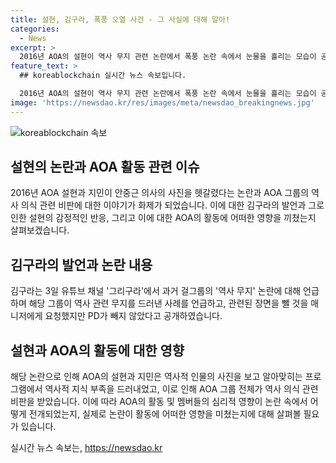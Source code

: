 ```yaml
---
title: 설현, 김구라, 폭풍 오열 사건 - 그 사실에 대해 알아!
categories:
  - News
excerpt: >
  2016년 AOA의 설현이 역사 무지 관련 논란에서 폭풍 논란 속에서 눈물을 흘리는 모습이 공개되며 그리구라 채널에서 이에 대한 이야기를 전했다. 김구라는 해당 그룹명은 밝히지 않았지만, AOA에 관련돼 있다는 추측이 돼왔다. 이에 대한 사과와 함께 논란이 일어난 당시의 상황을 다시 떠올릴 수 있다. AOA는 그 후 컴백 쇼케이스에서 관련된 논란에 대한 사죄를 했으며, 설현과 지민은 실망스러운 모습을 보였다.
feature_text: >
  ## koreablockchain 실시간 뉴스 속보입니다.

  2016년 AOA의 설현이 역사 무지 관련 논란에서 폭풍 논란 속에서 눈물을 흘리는 모습이 공개되며 그리구라 채널에서 이에 대한 이야기를 전했다. 김구라는 해당 그룹명은 밝히지 않았지만, AOA에 관련돼 있다는 추측이 돼왔다. 이에 대한 사과와 함께 논란이 일어난 당시의 상황을 다시 떠올릴 수 있다. AOA는 그 후 컴백 쇼케이스에서 관련된 논란에 대한 사죄를 했으며, 설현과 지민은 실망스러운 모습을 보였다.
image: 'https://newsdao.kr/res/images/meta/newsdao_breakingnews.jpg'
---
```


<p><img src="https://newsdao.kr/res/images/meta/newsdao_breakingnews.jpg" alt="koreablockchain 속보" /></p>

<h2 data-ke-size="size26">설현의 논란과 AOA 활동 관련 이슈</h2>

<p data-ke-size="size16">2016년 AOA 설현과 지민이 안중근 의사의 사진을 헷갈렸다는 논란과 AOA 그룹의 역사 의식 관련 비판에 대한 이야기가 화제가 되었습니다. 이에 대한 김구라의 발언과 그로 인한 설현의 감정적인 반응, 그리고 이에 대한 AOA의 활동에 어떠한 영향을 끼쳤는지 살펴보겠습니다.</p>

<h2 data-ke-size="size26">김구라의 발언과 논란 내용</h2>

<p data-ke-size="size16">김구라는 3일 유튜브 채널 '그리구라'에서 과거 걸그룹의 '역사 무지' 논란에 대해 언급하며 해당 그룹이 역사 관련 무지를 드러낸 사례를 언급하고, 관련된 장면을 뺄 것을 매니저에게 요청했지만 PD가 빼지 않았다고 공개하였습니다.</p>

<h2 data-ke-size="size26">설현과 AOA의 활동에 대한 영향</h2>

<p data-ke-size="size16">해당 논란으로 인해 AOA의 설현과 지민은 역사적 인물의 사진을 보고 알아맞히는 프로그램에서 역사적 지식 부족을 드러내었고, 이로 인해 AOA 그룹 전체가 역사 의식 관련 비판을 받았습니다. 이에 따라 AOA의 활동 및 멤버들의 심리적 영향이 논란 속에서 어떻게 전개되었는지, 실제로 논란이 활동에 어떠한 영향을 미쳤는지에 대해 살펴볼 필요가 있습니다.</p>
실시간 뉴스 속보는, <a href="https://newsdao.kr" rel="dofollow">https://newsdao.kr</a>


